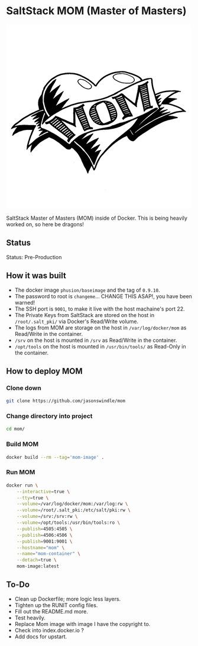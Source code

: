 # SaltStack MOM (Master of Masters)


![image](./.gitmedia/mom.jpg)

SaltStack Master of Masters (MOM) inside of Docker.  This is being heavily worked on, so here be dragons!

## Status

Status: Pre-Production

## How it was built

* The docker image `phusion/baseimage` and the tag of `0.9.10`.
* The password to root is `changeme`... CHANGE THIS ASAP!, you have been warned!
* The SSH port is `9001`, to make it live with the host machaine's port 22.
* The Private Keys from SaltStack are stored on the host in `/root/.salt_pki/` via Docker's Read/Write volume.
* The logs from MOM are storage on the host in `/var/log/docker/mom` as Read/Write in the container.
* `/srv` on the host is mounted in `/srv` as Read/Write in the container.
* `/opt/tools` on the host is mounted in `/usr/bin/tools/` as Read-Only in the container.

## How to deploy MOM

### Clone down

```bash
git clone https://github.com/jasonswindle/mom
```

### Change directory into project

```bash
cd mom/
```

### Build MOM

```bash
docker build --rm --tag='mom-image' .
```

### Run MOM

```bash
docker run \
    --interactive=true \
    --tty=true \
    --volume=/var/log/docker/mom:/var/log:rw \
    --volume=/root/.salt_pki:/etc/salt/pki:rw \
    --volume=/srv:/srv:rw \
    --volume=/opt/tools:/usr/bin/tools:ro \
    --publish=4505:4505 \
    --publish=4506:4506 \
    --publish=9001:9001 \
    --hostname="mom" \
    --name="mom-container" \
    --detach=true \
    mom-image:latest
```

## To-Do

* Clean up Dockerfile; more logic less layers.
* Tighten up the RUNIT config files.
* Fill out the README.md more.
* Test heavily.
* Replace Mom image with image I have the copyright to.
* Check into index.docker.io ?
* Add docs for upstart.
